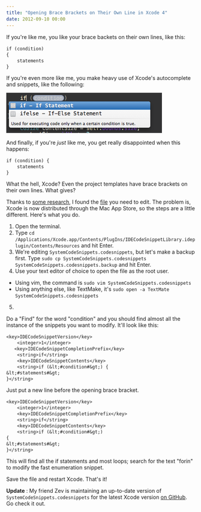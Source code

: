 ```yaml
---
title: "Opening Brace Brackets on Their Own Line in Xcode 4"
date: 2012-09-10 00:00
---
```


If you're like me, you like your brace backets on their own lines, like this:

```
if (condition)
{
    statements
}
```

If you're even more like me, you make heavy use of Xcode's autocomplete and snippets, like the following:

 ![](/img/import/blog/opening-brace-brackets-on-their-own-line-in-xcode-4/EB56DB5A74DD42C390BEDBDC90529BDB.png)

And finally, if you're _just_ like me, you get really disappointed when this happens:

```
if (condition) {
    statements
}
```

What the hell, Xcode? Even the project templates have brace brackets on their own lines. What gives?

Thanks to [some research](http://stackoverflow.com/questions/5324622/how-to-change-autocomplete-braces-in-xcode-4), I found the [file](http://forrst.com/posts/Put_that_where_it_might_belong_Xcode-PNL) you need to edit. The problem is, Xcode is now distributed through the Mac App Store, so the steps are a little different. Here's what you do.

1. Open the terminal. 
2. Type `cd /Applications/Xcode.app/Contents/PlugIns/IDECodeSnippetLibrary.ideplugin/Contents/Resources` and hit Enter.
3. We're editing `SystemCodeSnippets.codesnippets`, but let's make a backup first. Type `sudo cp SystemCodeSnippets.codesnippets SystemCodeSnippets.codesnippets.backup` and hit Enter.
4. Use your text editor of choice to open the file as the root user.
  - Using vim, the command is `sudo vim SystemCodeSnippets.codesnippets`
  - Using anything else, like TextMake, it's `sudo open -a TextMate SystemCodeSnippets.codesnippets`
5. 

Do a "Find" for the word "condition" and you should find almost all the instance of the snippets you want to modify. It'll look like this:

```
<key>IDECodeSnippetVersion</key>
    <integer>1</integer>
   <key>IDECodeSnippetCompletionPrefix</key>
    <string>if</string>
    <key>IDECodeSnippetContents</key>
    <string>if (&lt;#condition#&gt;) {
&lt;#statements#&gt;
}</string>
```

Just put a new line before the opening brace bracket.

```
<key>IDECodeSnippetVersion</key>
    <integer>1</integer>
    <key>IDECodeSnippetCompletionPrefix</key>
    <string>if</string>
    <key>IDECodeSnippetContents</key>
    <string>if (&lt;#condition#&gt;)
{
&lt;#statements#&gt;
}</string>
```

This will find all the if statements and most loops; search for the text "forin" to modify the fast enumeration snippet.

Save the file and restart Xcode. That's it!

**Update** : My friend Zev is maintaining an up-to-date version of `SystemCodeSnippets.codesnippets` for the latest Xcode version [on GitHub](https://github.com/sveinungkb/ios-convenience). Go check it out.

<!-- more -->
